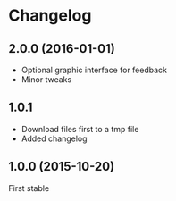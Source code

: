 # Changelog

## 2.0.0 (2016-01-01)

* Optional graphic interface for feedback
* Minor tweaks

## 1.0.1

* Download files first to a tmp file
* Added changelog

## 1.0.0 (2015-10-20)

First stable

